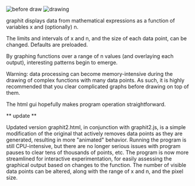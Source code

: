 
![before draw](https://github.com/markedwinharvey/linereg/blob/master/media/graphit_ss_blank.png)
![drawing](https://github.com/markedwinharvey/linereg/blob/master/media/graphit_ss_draw.png)


graphit displays data from mathematical expressions as a function of variables x and (optionally) n. 

The limits and intervals of x and n, and the size of each data point, can be changed. Defaults are preloaded. 

By graphing functions over a range of n values (and overlaying each output), interesting patterns begin to emerge. 

Warning: data processing can become memory-intensive during the drawing of complex functions with many data points. As such, it is highly recommended that you clear complicated graphs before drawing on top of them. 

The html gui hopefully makes program operation straightforward. 

** update **

Updated version graphit2.html, in conjunction with graphit2.js, is a simple modification of the original that actively removes data points as they are generated, resulting in more "animated" behavior. Running the program is still CPU-intensive, but there are no longer serious issues with program pauses to clear tens of thousands of points, etc. The program is now more streamlined for interactive experimentation, for easily assessing the graphical output based on changes to the function. The number of visible data points can be altered, along with the range of x and n, and the pixel size. 

